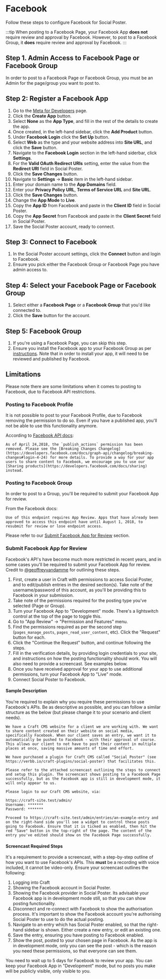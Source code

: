 # Facebook
Follow these steps to configure Facebook for Social Poster.

:::tip
When posting to a Facebook Page, your Facebook App **does not** require review and approval by Facebook. However, to post to a Facebook Group, it **does** require review and approval by Facebook.
:::

## Step 1. Admin Access to Facebook Page or Facebook Group
In order to post to a Facebook Page or Facebook Group, you must be an Admin for the page/group you want to post to.

## Step 2: Register a Facebook App
1. Go to the <a href="https://developers.facebook.com/apps/" target="_blank">Meta for Developers</a> page.
1. Click the **Create App** button.
1. Select **None** as the **App Type**, and fill in the rest of the details to create the app.
1. Once created, in the left-hand sidebar, click the **Add Product** button.
1. Under **Facebook Login** click the **Set Up** button.
1. Select **Web** as the type and your website address into **Site URL**, and click the **Save** button.
1. Navigate to the **Facebook Login** section in the left-hand siderbar, click **Settings**.
1. For the **Valid OAuth Redirect URIs** setting, enter the value from the **Redirect URI** field in Social Poster.
1. Click the **Save Changes** button.
1. Navigate to **Settings** → **Basic** item in the left-hand sidebar.
1. Enter your domain name to the **App Domains** field.
1. Enter your **Privacy Policy URL**, **Terms of Service URL** and **Site URL**.
1. Click the **Save Changes** button.
1. Change the **App Mode** to **Live**.
1. Copy the **App ID** from Facebook and paste in the **Client ID** field in Social Poster.
1. Copy the **App Secret** from Facebook and paste in the **Client Secret** field in Social Poster.
1. Save the Social Poster account, ready to connect.

## Step 3: Connect to Facebook
1. In the Social Poster account settings, click the **Connect** button and login to Facebook.
1. Ensure you pick either the Facebook Group or Facebook Page you have admin access to.

## Step 4: Select your Facebook Page or Facebook Group
1. Select either a **Facebook Page** or a **Facebook Group** that you'd like connected to.
1. Click the **Save** button for the account.

## Step 5: Facebook Group
1. If you're using a Facebook Page, you can skip this step.
1. Ensure you install the Facebook app to your Facebook Group as per [instructions](https://www.facebook.com/help/261149227954100). Note that in order to install your app, it will need to be reviewed and published by Facebook.

## Limitations
Please note there are some limitations when it comes to posting to Facebook, due to Facebook API restrictions.

### Posting to Facebook Profile
It is not possible to post to your Facebook Profile, due to Facebook removing the permission to do so. Even if you have a published app, you'll not be able to use this functionality anymore.

According to [Facebook API docs](https://developers.facebook.com/docs/graph-api/changelog/non-versioned-changes/apr-24-2018#login-4-24):

```
As of April 24,2018, the `publish_actions` permission has been removed. Please see the [Breaking Changes Changelog](https://developers.facebook.com/docs/graph-api/changelog/breaking-changes#login-4-24) for more details. To provide a way for your app users to share content to Facebook, we encourage you to use our [Sharing products](https://developers.facebook.com/docs/sharing) instead.
```

### Posting to Facebook Group
In order to post to a Group, you'll be required to submit your Facebook App for review. 

From the Facebook docs:

```
Use of this endpoint requires App Review. Apps that have already been approved to access this endpoint have until August 1, 2018, to resubmit for review or lose endpoint access.
```

Please refer to our [Submit Facebook App for Review](#submit-facebook-app-for-review) section.

### Submit Facebook App for Review
Facebook's API's have become much more restricted in recent years, and in some cases you'll be required to submit your Facebook App for review. Credit to [@geoffreyvandamme](https://github.com/verbb/social-poster/issues/32) for outlining these steps.

1. First, create a user in Craft with permissions to access Social Poster, and to edit/publish entries in the desired section(s). Take note of the username/password of this account, as you'll be providing this to Facebook in your submission.
1. Take note of the permissions required for the posting type you've selected (Page or Group).
1. Turn your Facebook App to "Development" mode. There's a lightswitch control at the top of the page to toggle this.
1. Go to "App Review" → "Permission and Features" menu.
1. Find the permissions required as per the second step (`pages_manage_posts`, `pages_read_user_content`, etc). Click the "Request" button for each.
1. Click the "Continue the Request" button, and continue following the steps.
1. Fill in the verification details, by providing login credentials to your site, and instructions on how the posting functionality should work. You will also need to provide a screencast. See examples below.
1. Once you have received approval for your app to use additional permissions, turn your Facebook App to "Live" mode.
1. Connect Social Poster to Facebook.

#### Sample Description
You're required to explain why you require these permissions to use Facebook's APIs. Be as descriptive as possible, and you can follow a similar structure as the below (but please change it to your scenario and client needs).

```
We have a Craft CMS website for a client we are working with. We want to share content created on their website on social media, specifically Facebook. When our client saves an entry, we want it to automatically be pushed to Facebook - with their approval of course. This allows our client to not have to post their content in multiple places at once, saving massive amounts of time and effort.

We have purchased a plugin for Craft CMS called "Social Poster" (see https://verbb.io/craft-plugins/social-poster) that facilitates this. 

Please refer to the attached screencast outlining the steps to connect and setup this plugin. The screencast shows posting to a Facebook Page successfully, but as the Facebook app is still in development mode, it will only appear to us.

Please login to our Craft CMS website, via:

https://craft-site.test/admin/
Username: *******
Password: *******

Proceed to https://craft-site.test/admin/entries/an-example-entry and on the right-hand side you'll see a widget to control these posts going to Facebook. Ensure that it is ticked as enabled, then hit the red "Save" button in the top-right of the page. The content of the entry you've edited should show on the Facebook Page successfully.
```

#### Screencast Required Steps
It's a requirement to provide a screencast, with a step-by-step outline of how you want to use Facebook's APIs. This **must** be a recording with voice included, it cannot be video-only. Ensure your screencast outlines the following:

1. Logging into Craft
1. Showing the Facebook account in Social Poster.
1. Showing the Facebook provider in Social Poster. Its advisable your Facebook app is in development mode still, so that you can show posting functionality.
1. Disconnect and re-connect with Facebook to show the authorisation process. It's important to show the Facebook account you're authorising Social Poster to use to do the actual posting.
1. Navigate to an entry which has Social Poster enabled, so that the right-hand sidebar is shown. Either create a new entry, or edit an existing one.
1. Save the entry, ensuring you have posting to Facebook enabled.
1. Show the post, posted to your chosen page in Facebook. As the app is in development mode, only you can see the post - which is the reason you need these permissions, so that everyone can see them.

You need to wait up to 5 days for Facebook to review your app. You can keep your Facebook App in "Development" mode, but no posts you make will be publicly visible, only visible to you.
